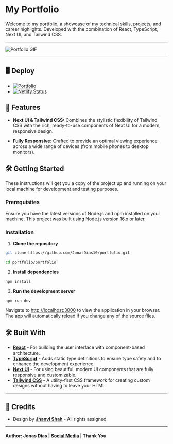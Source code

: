 # My Portfolio

Welcome to my portfolio, a showcase of my technical skills, projects, and career highlights. Developed with the combination of React, TypeScript, Next UI, and Tailwind CSS.

---

![Portfolio GIF](./media/portfolio.gif)

---

## 🖥️ Deploy

- [![Portfolio](https://img.shields.io/badge/website-000000?style=for-the-badge&logo=About.me&logoColor=white)](https://jonas-dias-portfolio.netlify.app/)
- [![Netlify Status](https://api.netlify.com/api/v1/badges/69a9e67e-21d1-489d-9997-0d4d71edd1b8/deploy-status)](https://app.netlify.com/sites/jonas-dias-portfolio/deploys)

## 🚀 Features

- **Next UI & Tailwind CSS:** Combines the stylistic flexibility of Tailwind CSS with the rich, ready-to-use components of Next UI for a modern, responsive design.

- **Fully Responsive:** Crafted to provide an optimal viewing experience across a wide range of devices (from mobile phones to desktop monitors).

## 🛠 Getting Started

These instructions will get you a copy of the project up and running on your local machine for development and testing purposes.

### Prerequisites

Ensure you have the latest versions of Node.js and npm installed on your machine. This project was built using Node.js version 16.x or later.

### Installation

1. **Clone the repository**

```sh
git clone https://github.com/JonasDias10/portfolio.git

cd portfolio/portfolio
```

2. **Install dependencies**

```sh
npm install
```

3. **Run the development server**

```sh
npm run dev
```

Navigate to [http://localhost:3000](http://localhost:3000) to view the application in your browser. The app will automatically reload if you change any of the source files.

## 🛠 Built With

- **[React](https://reactjs.org/)** - For building the user interface with component-based architecture.
- **[TypeScript](https://www.typescriptlang.org/)** - Adds static type definitions to ensure type safety and to enhance the development experience.
- **[Next UI](https://nextui.org/)** - For using beautiful, modern UI components that are fully responsive and customizable.
- **[Tailwind CSS](https://tailwindcss.com/)** - A utility-first CSS framework for creating custom designs without having to leave your HTML.

---

## 🚀 Credits 

 - Design by **[Jhanvi Shah](https://www.figma.com/community/file/1318529372146880502)** - All rights assigned.

---

#### **Author: Jonas Dias | [Social Media](https://jonas-dias.netlify.app/) | Thank You**
